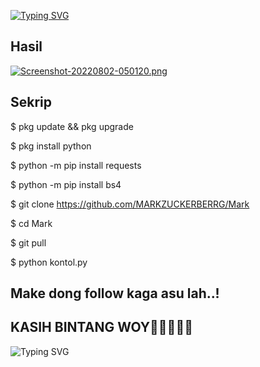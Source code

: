 [![Typing SVG](https://readme-typing-svg.herokuapp.com?font=Koulen&size=25&duration=5000&color=light&center=true&vCenter=true&multiline=true&width=600&lines=Selamat+Datang+Digithub+MarkZuckerberg+Jangan+Lupa+Follow)](https://git.io/typing-svg)

## Hasil

[![Screenshot-20220802-050120.png](https://i.postimg.cc/05frymZD/Screenshot-20220802-050120.png)](https://postimg.cc/Wtds9dB1)
## Sekrip

$ pkg update && pkg upgrade

$ pkg install python

$ python -m pip install requests

$ python -m pip install bs4

$ git clone https://github.com/MARKZUCKERBERRG/Mark

$ cd Mark

$ git pull

$ python kontol.py
## Make dong follow kaga asu lah..!
## KASIH BINTANG WOY🌟🌟🌟🌟🌟
![Typing SVG](https://readme-typing-svg.herokuapp.com?lines=Selamat+Bersenang-senang....!+)
